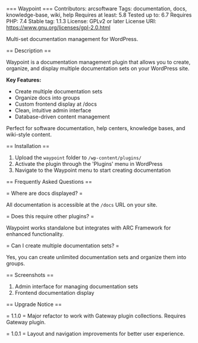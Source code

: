 === Waypoint ===
Contributors: arcsoftware
Tags: documentation, docs, knowledge-base, wiki, help
Requires at least: 5.8
Tested up to: 6.7
Requires PHP: 7.4
Stable tag: 1.1.3
License: GPLv2 or later
License URI: https://www.gnu.org/licenses/gpl-2.0.html

Multi-set documentation management for WordPress.

== Description ==

Waypoint is a documentation management plugin that allows you to create, organize, and display multiple documentation sets on your WordPress site.

**Key Features:**

* Create multiple documentation sets
* Organize docs into groups
* Custom frontend display at /docs
* Clean, intuitive admin interface
* Database-driven content management

Perfect for software documentation, help centers, knowledge bases, and wiki-style content.

== Installation ==

1. Upload the `waypoint` folder to `/wp-content/plugins/`
2. Activate the plugin through the 'Plugins' menu in WordPress
3. Navigate to the Waypoint menu to start creating documentation

== Frequently Asked Questions ==

= Where are docs displayed? =

All documentation is accessible at the `/docs` URL on your site.

= Does this require other plugins? =

Waypoint works standalone but integrates with ARC Framework for enhanced functionality.

= Can I create multiple documentation sets? =

Yes, you can create unlimited documentation sets and organize them into groups.

== Screenshots ==

1. Admin interface for managing documentation sets
2. Frontend documentation display

== Upgrade Notice ==

= 1.1.0 =
Major refactor to work with Gateway plugin collections. Requires Gateway plugin.

= 1.0.1 =
Layout and navigation improvements for better user experience.
